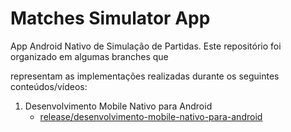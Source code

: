 # 

# Matches Simulator App

App Android Nativo de Simulação de Partidas. Este repositório foi organizado em algumas branches que

representam as implementações realizadas durante os seguintes conteúdos/vídeos:

1. Desenvolvimento Mobile Nativo para Android
   * [release/desenvolvimento-mobile-nativo-para-android](github.com/AnubisWallid/matches-simulador-app/tree/release/desenvolvimento-mobile-nativo)
